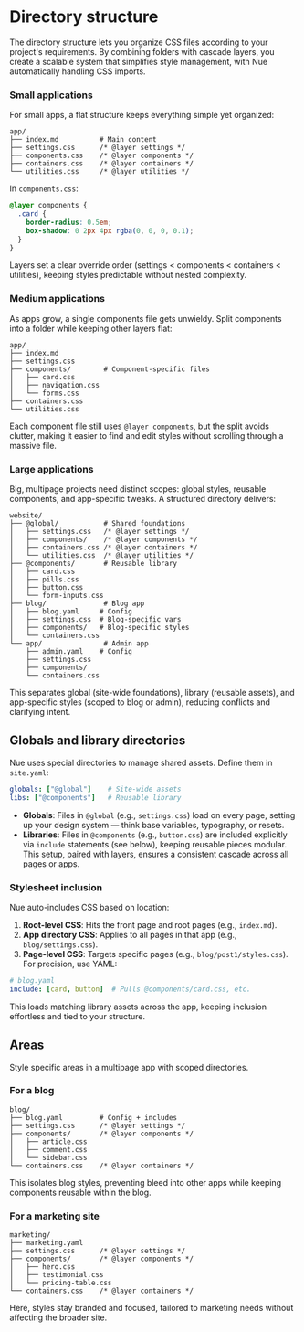 
# Directory structure
The directory structure lets you organize CSS files according to your project's requirements. By combining folders with cascade layers, you create a scalable system that simplifies style management, with Nue automatically handling CSS imports.


### Small applications
For small apps, a flat structure keeps everything simple yet organized:
```
app/
├── index.md          # Main content
├── settings.css      /* @layer settings */
├── components.css    /* @layer components */
├── containers.css    /* @layer containers */
└── utilities.css     /* @layer utilities */
```

In `components.css`:

```css
@layer components {
  .card {
    border-radius: 0.5em;
    box-shadow: 0 2px 4px rgba(0, 0, 0, 0.1);
  }
}
```
Layers set a clear override order (settings < components < containers < utilities), keeping styles predictable without nested complexity.

### Medium applications
As apps grow, a single components file gets unwieldy. Split components into a folder while keeping other layers flat:
```
app/
├── index.md
├── settings.css
├── components/        # Component-specific files
│   ├── card.css
│   ├── navigation.css
│   └── forms.css
├── containers.css
└── utilities.css
```
Each component file still uses `@layer components`, but the split avoids clutter, making it easier to find and edit styles without scrolling through a massive file.

### Large applications
Big, multipage projects need distinct scopes: global styles, reusable components, and app-specific tweaks. A structured directory delivers:
```
website/
├── @global/           # Shared foundations
│   ├── settings.css   /* @layer settings */
│   ├── components/    /* @layer components */
│   ├── containers.css /* @layer containers */
│   └── utilities.css  /* @layer utilities */
├── @components/       # Reusable library
│   ├── card.css
│   ├── pills.css
│   ├── button.css
│   └── form-inputs.css
├── blog/              # Blog app
│   ├── blog.yaml     # Config
│   ├── settings.css  # Blog-specific vars
│   ├── components/   # Blog-specific styles
│   └── containers.css
└── app/               # Admin app
    ├── admin.yaml    # Config
    ├── settings.css
    ├── components/
    └── containers.css
```
This separates global (site-wide foundations), library (reusable assets), and app-specific styles (scoped to blog or admin), reducing conflicts and clarifying intent.


## Globals and library directories
Nue uses special directories to manage shared assets. Define them in `site.yaml`:
```yaml
globals: ["@global"]    # Site-wide assets
libs: ["@components"]   # Reusable library
```
- **Globals**: Files in `@global` (e.g., `settings.css`) load on every page, setting up your design system — think base variables, typography, or resets.
- **Libraries**: Files in `@components` (e.g., `button.css`) are included explicitly via `include` statements (see below), keeping reusable pieces modular.
This setup, paired with layers, ensures a consistent cascade across all pages or apps.


### Stylesheet inclusion
Nue auto-includes CSS based on location:
1. **Root-level CSS**: Hits the front page and root pages (e.g., `index.md`).
2. **App directory CSS**: Applies to all pages in that app (e.g., `blog/settings.css`).
3. **Page-level CSS**: Targets specific pages (e.g., `blog/post1/styles.css`).
For precision, use YAML:
```yaml
# blog.yaml
include: [card, button]  # Pulls @components/card.css, etc.
```
This loads matching library assets across the app, keeping inclusion effortless and tied to your structure.

## Areas
Style specific areas in a multipage app with scoped directories.

### For a blog
```
blog/
├── blog.yaml         # Config + includes
├── settings.css      /* @layer settings */
├── components/       /* @layer components */
│   ├── article.css
│   ├── comment.css
│   └── sidebar.css
└── containers.css    /* @layer containers */
```
This isolates blog styles, preventing bleed into other apps while keeping components reusable within the blog.

### For a marketing site
```
marketing/
├── marketing.yaml
├── settings.css      /* @layer settings */
├── components/       /* @layer components */
│   ├── hero.css
│   ├── testimonial.css
│   └── pricing-table.css
└── containers.css    /* @layer containers */
```

Here, styles stay branded and focused, tailored to marketing needs without affecting the broader site.
